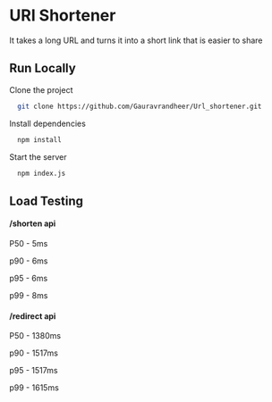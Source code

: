 
# URl Shortener

 It takes a long URL and turns it into a short link that is easier to share
 

## Run Locally

Clone the project

```bash
  git clone https://github.com/Gauravrandheer/Url_shortener.git
```

Install dependencies

```bash
  npm install
```
Start the server

```bash
  npm index.js
```
## Load Testing 

#### /shorten api

P50 - 5ms

p90 - 6ms

p95 - 6ms

p99  - 8ms

#### /redirect api

P50 - 1380ms

p90 - 1517ms

p95 - 1517ms

p99  - 1615ms



